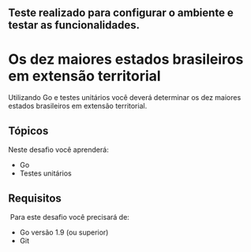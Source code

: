 ## Teste realizado para configurar o ambiente e testar as funcionalidades.

# Os dez maiores estados brasileiros em extensão territorial

Utilizando Go e testes unitários você deverá determinar os dez maiores estados brasileiros em extensão territorial.

## Tópicos

Neste desafio você aprenderá:

- Go
- Testes unitários

## Requisitos
​
Para este desafio você precisará de:

- Go versão 1.9 (ou superior)
- Git
